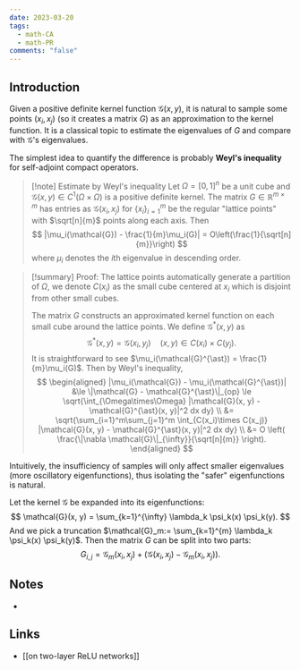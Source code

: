 ```yaml
---
date: 2023-03-20
tags:
  - math-CA
  - math-PR
comments: "false"
---
```

## Introduction

Given a positive definite kernel function $\mathcal{G}(x, y)$, it is natural to sample some points $(x_i, x_j)$ (so it creates a matrix $G$) as an approximation to the kernel function. It is a classical topic to estimate the eigenvalues of $G$ and compare with $\mathcal{G}$'s eigenvalues. 

The simplest idea to quantify the difference is probably **Weyl's inequality** for self-adjoint compact operators.  

>[!note] Estimate by Weyl's inequality 
>Let $\Omega=[0, 1]^n$ be a unit cube and $\mathcal{G}(x, y)\in C^1(\Omega\times \Omega)$ is a positive definite kernel. The matrix $G\in \mathbb{R}^{m\times m}$ has entries as $\mathcal{G}(x_i, x_j)$ for $\{x_i\}_{i=1}^m$ be the regular "lattice points" with $\sqrt[n]{m}$ points along each axis. Then 
>$$
>|\mu_i(\mathcal{G}) - \frac{1}{m}\mu_i(G)| = O\left(\frac{1}{\sqrt[n]{m}}\right)
>$$
>where $\mu_i$ denotes the $i$th eigenvalue in descending order.
>

>[!summary] Proof: 
> The lattice points automatically generate a partition of $\Omega$, we denote $C(x_i)$ as the small cube centered at $x_i$ which is disjoint from other small cubes. 
> 
> The matrix $G$ constructs an approximated kernel function on each small cube around the lattice points. We define $\mathcal{G}^{\ast}(x, y)$ as
>$$
>\mathcal{G}^{\ast}(x, y) = \mathcal{G}(x_i, y_j)\quad (x, y)\in C(x_i)\times C(y_j).
>$$
>It is straightforward to see $\mu_i(\mathcal{G}^{\ast}) = \frac{1}{m}\mu_i(G)$.  Then by Weyl's inequality, 
>$$
>\begin{aligned}
>|\mu_i(\mathcal{G}) - \mu_i(\mathcal{G}^{\ast})| &\le \|\mathcal{G} - \mathcal{G}^{\ast}\|_{op} \le \sqrt{\int_{\Omega\times\Omega} |\mathcal{G}(x, y) - \mathcal{G}^{\ast}(x, y)|^2 dx dy} \\
>&= \sqrt{\sum_{i=1}^m\sum_{j=1}^m \int_{C(x_i)\times C(x_j)} |\mathcal{G}(x, y) - \mathcal{G}^{\ast}(x, y)|^2 dx dy} \\
>&= O \left( \frac{\|\nabla \mathcal{G}\|_{\infty}}{\sqrt[n]{m}} \right). 
>\end{aligned}
>$$

Intuitively, the insufficiency of samples will only affect smaller eigenvalues (more oscillatory eigenfunctions), thus isolating the "safer" eigenfunctions is natural.

Let the kernel $\mathcal{G}$ be expanded into its eigenfunctions:
$$
\mathcal{G}(x, y) = \sum_{k=1}^{\infty} \lambda_k \psi_k(x) \psi_k(y).
$$
And we pick a truncation $\mathcal{G}_m:= \sum_{k=1}^{m} \lambda_k \psi_k(x) \psi_k(y)$. Then the matrix $G$ can be split into two parts: 
$$
G_{i, j} = \mathcal{G}_m(x_i, x_j) + (\mathcal{G}(x_i, x_j) - \mathcal{G}_m(x_i, x_j)).
$$

## Notes
- 
## Links
- [[on two-layer ReLU networks]]

[^1]: Widom, Harold. "On the eigenvalues of certain Hermitian operators." _Transactions of the American Mathematical Society_ 88.2 (1958): 491-522.
